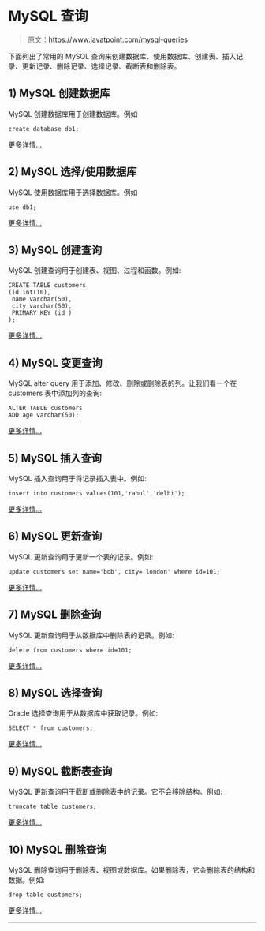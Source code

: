 # MySQL 查询

> 原文：<https://www.javatpoint.com/mysql-queries>

下面列出了常用的 MySQL 查询来创建数据库、使用数据库、创建表、插入记录、更新记录、删除记录、选择记录、截断表和删除表。

## 1) MySQL 创建数据库

MySQL 创建数据库用于创建数据库。例如

```
create database db1; 

```

[更多详情...](mysql-create-database)

## 2) MySQL 选择/使用数据库

MySQL 使用数据库用于选择数据库。例如

```
use db1; 

```

[更多详情...](mysql-create-database)

## 3) MySQL 创建查询

MySQL 创建查询用于创建表、视图、过程和函数。例如:

```
CREATE TABLE customers  
(id int(10),  
 name varchar(50),  
 city varchar(50),
 PRIMARY KEY (id )  
);  

```

[更多详情...](mysql-create-table)

## 4) MySQL 变更查询

MySQL alter query 用于添加、修改、删除或删除表的列。让我们看一个在 customers 表中添加列的查询:

```
ALTER TABLE customers 
ADD age varchar(50);  

```

[更多详情...](mysql-alter-table)

## 5) MySQL 插入查询

MySQL 插入查询用于将记录插入表中。例如:

```
insert into customers values(101,'rahul','delhi');

```

[更多详情...](mysql-insert)

## 6) MySQL 更新查询

MySQL 更新查询用于更新一个表的记录。例如:

```
update customers set name='bob', city='london' where id=101;

```

[更多详情...](mysql-update)

## 7) MySQL 删除查询

MySQL 更新查询用于从数据库中删除表的记录。例如:

```
delete from customers where id=101;

```

[更多详情...](mysql-delete)

## 8) MySQL 选择查询

Oracle 选择查询用于从数据库中获取记录。例如:

```
SELECT * from customers;

```

[更多详情...](mysql-select)

## 9) MySQL 截断表查询

MySQL 更新查询用于截断或删除表中的记录。它不会移除结构。例如:

```
truncate table customers;

```

[更多详情...](oracle-truncate-table)

## 10) MySQL 删除查询

MySQL 删除查询用于删除表、视图或数据库。如果删除表，它会删除表的结构和数据。例如:

```
drop table customers;

```

[更多详情...](mysql-drop-table)

* * *